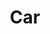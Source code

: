 ---
layout: child_layout/cargo_categories_category
title: Car
permalink: /cargo-categories/car-transport/car/
hero: /assets/img/content/hero/fullsize/car.jpg
side_nav_id: 3
hero_classes: is-fullscreen
content_type: cargo_item
---